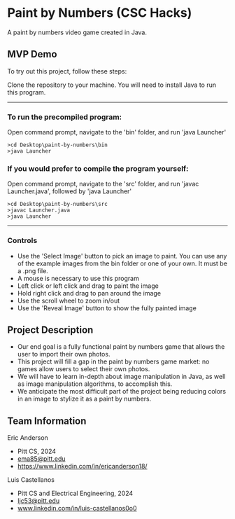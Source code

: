 # Paint by Numbers (CSC Hacks)

A paint by numbers video game created in Java.

## MVP Demo

To try out this project, follow these steps:

Clone the repository to your machine. You will need to install Java to run this program.

---
### To run the precompiled program:
Open command prompt, navigate to the 'bin' folder, and run 'java Launcher'

    >cd Desktop\paint-by-numbers\bin
    >java Launcher

### If you would prefer to compile the program yourself:
Open command prompt, navigate to the 'src' folder, and run 'javac Launcher.java', followed by 'java Launcher'

    >cd Desktop\paint-by-numbers\src
    >javac Launcher.java
    >java Launcher

---
### Controls
* Use the 'Select Image' button to pick an image to paint. You can use any of the example images from the bin folder or one of your own. It must be a .png file.
* A mouse is necessary to use this program
* Left click or left click and drag to paint the image
* Hold right click and drag to pan around the image
* Use the scroll wheel to zoom in/out
* Use the 'Reveal Image' button to show the fully painted image

## Project Description
* Our end goal is a fully functional paint by numbers game that allows the user to import their own photos.
* This project will fill a gap in the paint by numbers game market: no games allow users to select their own photos.
* We will have to learn in-depth about image manipulation in Java, as well as image manipulation algorithms, to accomplish this. 
* We anticipate the most difficult part of the project being reducing colors in an image to stylize it as a paint by numbers.

## Team Information
Eric Anderson
* Pitt CS, 2024
* ema85@pitt.edu
* https://www.linkedin.com/in/ericanderson18/

Luis Castellanos
* Pitt CS and Electrical Engineering, 2024
* ljc53@pitt.edu
* www.linkedin.com/in/luis-castellanos0o0

